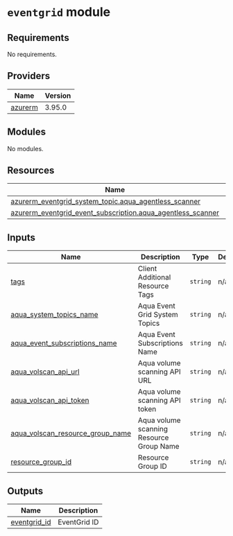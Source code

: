# `eventgrid` module

<!-- BEGIN_TF_DOCS -->
## Requirements

No requirements.

## Providers

| Name | Version |
|------|---------|
| <a name="provider_azurerm"></a> [azurerm](#provider\_azurerm) | 3.95.0 |

## Modules

No modules.

## Resources

| Name | Type |
|------|------|
| [azurerm_eventgrid_system_topic.aqua_agentless_scanner](https://registry.terraform.io/providers/hashicorp/azurerm/latest/docs/resources/eventgrid_system_topic) | resource |
| [azurerm_eventgrid_event_subscription.aqua_agentless_scanner](https://registry.terraform.io/providers/hashicorp/azurerm/latest/docs/resources/eventgrid_event_subscription) | resource |

## Inputs

| Name | Description | Type | Default | Required |
|------|-------------|------|---------|:--------:|
| <a name="tags"></a> [tags](#tags) | Client Additional Resource Tags | `string` | n/a | yes |
| <a name="aqua_system_topics_name"></a> [aqua\_system\_topics\_name](#aqua\_system\_topics\_name) | Aqua Event Grid System Topics | `string` | n/a | yes |
| <a name="aqua_event_subscriptions_name"></a> [aqua\_event\_subscriptions\_name](#aqua\_event\_subscriptions\_name) | Aqua Event Subscriptions Name | `string` | n/a | yes |
| <a name="aqua_volscan_api_url"></a> [aqua\_volscan\_api\_url](#aqua\_volscan\_api\_url) | Aqua volume scanning API URL | `string` | n/a | yes |
| <a name="aqua_volscan_api_token"></a> [aqua\_volscan\_api\_token](#aqua\_volscan\_api\_token) | Aqua volume scanning API token | `string` | n/a | yes |
| <a name="aqua_volscan_resource_group_name"></a> [aqua\_volscan\_resource\_group\_name](#aqua\_volscan\_resource\_group\_name) | Aqua volume scanning Resource Group Name | `string` | n/a | yes |
| <a name="resource_group_id"></a> [resource\_group\_id](#resource\_group\_id) | Resource Group ID | `string` | n/a | yes |

## Outputs

| Name | Description |
|------|-------------|
| <a name="eventgrid_id"></a> [eventgrid\_id](#eventgrid\_id) | EventGrid ID |
<!-- END_TF_DOCS -->
